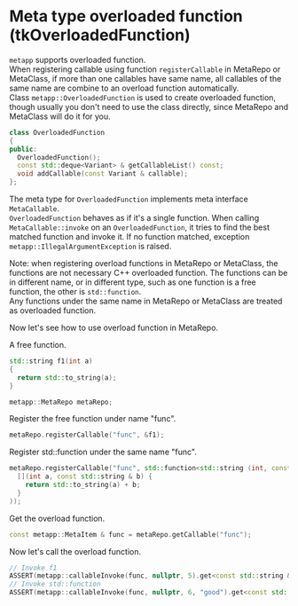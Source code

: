 [//]: # (Auto generated file, don't modify this file.)

# Meta type overloaded function (tkOverloadedFunction)

`metapp` supports overloaded function.  
When registering callable using function `registerCallable` in MetaRepo or MetaClass, if more than one callables
have same name, all callables of the same name are combine to an overload function automatically.  
Class `metapp::OverloadedFunction` is used to create overloaded function, though usually you don't need to use the
class directly, since MetaRepo and MetaClass will do it for you.  

```c++
class OverloadedFunction
{
public:
  OverloadedFunction();
  const std::deque<Variant> & getCallableList() const;
  void addCallable(const Variant & callable);
};
```
The meta type for `OverloadedFunction` implements meta interface `MetaCallable`.  
`OverloadedFunction` behaves as if it's a single function. When calling `MetaCallable::invoke` on an `OverloadedFunction`,
it tries to find the best matched function and invoke it. If no function matched, exception `metapp::IllegalArgumentException`
is raised.  

Note: when registering overload functions in MetaRepo or MetaClass, the functions are not necessary C++ overloaded function.
The functions can be in different name, or in different type, such as one function is a free function, the other is `std::function`.   
Any functions under the same name in MetaRepo or MetaClass are treated as overloaded function.

Now let's see how to use overload function in MetaRepo.

A free function.

```c++
std::string f1(int a)
{
  return std::to_string(a);
}
```

```c++
metapp::MetaRepo metaRepo;
```

Register the free function under name "func".

```c++
metaRepo.registerCallable("func", &f1);
```

Register std::function under the same name "func".

```c++
metaRepo.registerCallable("func", std::function<std::string (int, const std::string &)>(
  [](int a, const std::string & b) {
    return std::to_string(a) + b;
  }
));
```

Get the overload function.

```c++
const metapp::MetaItem & func = metaRepo.getCallable("func");
```

Now let's call the overload function.

```c++
// Invoke f1
ASSERT(metapp::callableInvoke(func, nullptr, 5).get<const std::string &>() == "5");
// Invoke std::function
ASSERT(metapp::callableInvoke(func, nullptr, 6, "good").get<const std::string &>() == "6good");
```
